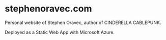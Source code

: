 # stephenoravec.com

Personal website of Stephen Oravec, author of CINDERELLA CABLEPUNK.

Deployed as a Static Web App with Microsoft Azure.
